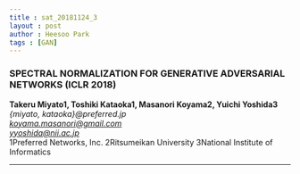 ```yaml
---
title : sat_20181124_3
layout : post
author : Heesoo Park
tags : [GAN]
---
```


<h3>SPECTRAL NORMALIZATION FOR GENERATIVE ADVERSARIAL NETWORKS (ICLR 2018)</h3>


<p>

<b>Takeru Miyato1, Toshiki Kataoka1, Masanori Koyama2, Yuichi Yoshida3</b><br/>
<em>{miyato, kataoka}@preferred.jp</em><br/>
<em>koyama.masanori@gmail.com</em><br/>
<em>yyoshida@nii.ac.jp</em><br/>
1Preferred Networks, Inc. 2Ritsumeikan University 3National Institute of Informatics<br/>






</p>

<hr />
<p>

</p>
